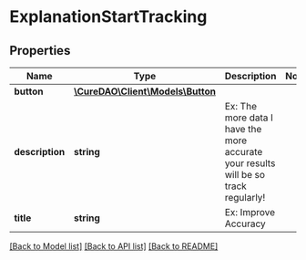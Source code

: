 # ExplanationStartTracking

## Properties
Name | Type | Description | Notes
------------ | ------------- | ------------- | -------------
**button** | [**\CureDAO\Client\Models\Button**](Button.md) |  | 
**description** | **string** | Ex: The more data I have the more accurate your results will be so track regularly! | 
**title** | **string** | Ex: Improve Accuracy | 

[[Back to Model list]](../README.md#documentation-for-models) [[Back to API list]](../README.md#documentation-for-api-endpoints) [[Back to README]](../README.md)
